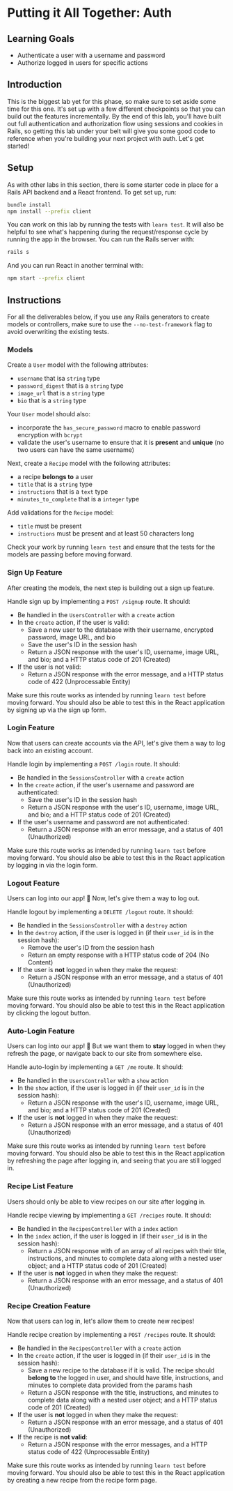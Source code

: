 # Putting it All Together: Auth

## Learning Goals

- Authenticate a user with a username and password
- Authorize logged in users for specific actions

## Introduction

This is the biggest lab yet for this phase, so make sure to set aside
some time for this one. It's set up with a few different checkpoints
so that you can build out the features incrementally. By the end of
this lab, you'll have built out full authentication and authorization
flow using sessions and cookies in Rails, so getting this lab under your
belt will give you some good code to reference when you're building
your next project with auth. Let's get started!

## Setup

As with other labs in this section, there is some starter code in place for a
Rails API backend and a React frontend. To get set up, run:

```sh
bundle install
npm install --prefix client
```

You can work on this lab by running the tests with `learn test`. It will also be
helpful to see what's happening during the request/response cycle by running the
app in the browser. You can run the Rails server with:

```sh
rails s
```

And you can run React in another terminal with:

```sh
npm start --prefix client
```

## Instructions

For all the deliverables below, if you use any Rails generators to create models
or controllers, make sure to use the `--no-test-framework` flag to avoid
overwriting the existing tests.

### Models

Create a `User` model with the following attributes:

- `username` that isa `string` type
- `password_digest` that is a `string` type
- `image_url` that is a `string` type
- `bio` that is a `string` type

Your `User` model should also:

- incorporate the `has_secure_password` macro to enable password encryption with `bcrypt`
- validate the user's username to ensure that it is **present** and **unique**
  (no two users can have the same username)

Next, create a `Recipe` model with the following attributes:

- a recipe **belongs to** a user
- `title` that is a `string` type
- `instructions` that is a `text` type
- `minutes_to_complete` that is a `integer` type

Add validations for the `Recipe` model:

- `title` must be present
- `instructions` must be present and at least 50 characters long

Check your work by running `learn test` and ensure that the tests for the models
are passing before moving forward.

<!-- TODO: add seed data and instructions on seeding -->

### Sign Up Feature

After creating the models, the next step is building out a sign up feature.

Handle sign up by implementing a `POST /signup` route. It should:

- Be handled in the `UsersController` with a `create` action
- In the `create` action, if the user is valid:
  - Save a new user to the database with their username, encrypted password, image URL, and bio
  - Save the user's ID in the session hash
  - Return a JSON response with the user's ID, username, image URL, and bio; and a HTTP status code of 201 (Created)
- If the user is not valid:
  - Return a JSON response with the error message, and a HTTP status code of 422 (Unprocessable Entity)

Make sure this route works as intended by running `learn test` before moving
forward. You should also be able to test this in the React application by
signing up via the sign up form.

### Login Feature

Now that users can create accounts via the API, let's give them a way to log
back into an existing account.

Handle login by implementing a `POST /login` route. It should:

- Be handled in the `SessionsController` with a `create` action
- In the `create` action, if the user's username and password are authenticated:
  - Save the user's ID in the session hash
  - Return a JSON response with the user's ID, username, image URL, and bio; and a HTTP status code of 201 (Created)
- If the user's username and password are not authenticated:
  - Return a JSON response with an error message, and a status of 401 (Unauthorized)

Make sure this route works as intended by running `learn test` before moving
forward. You should also be able to test this in the React application by
logging in via the login form.

### Logout Feature

Users can log into our app! 🎉 Now, let's give them a way to log out.

Handle logout by implementing a `DELETE /logout` route. It should:

- Be handled in the `SessionsController` with a `destroy` action
- In the `destroy` action, if the user is logged in (if their `user_id` is in the session hash):
  - Remove the user's ID from the session hash
  - Return an empty response with a HTTP status code of 204 (No Content)
- If the user is **not** logged in when they make the request:
  - Return a JSON response with an error message, and a status of 401 (Unauthorized)

Make sure this route works as intended by running `learn test` before moving
forward. You should also be able to test this in the React application by clicking the logout button.

### Auto-Login Feature

Users can log into our app! 🎉 But we want them to **stay** logged in when they
refresh the page, or navigate back to our site from somewhere else.

Handle auto-login by implementing a `GET /me` route. It should:

- Be handled in the `UsersController` with a `show` action
- In the `show` action, if the user is logged in (if their `user_id` is in the session hash):
  - Return a JSON response with the user's ID, username, image URL, and bio; and a HTTP status code of 201 (Created)
- If the user is **not** logged in when they make the request:
  - Return a JSON response with an error message, and a status of 401 (Unauthorized)

Make sure this route works as intended by running `learn test` before moving
forward. You should also be able to test this in the React application by
refreshing the page after logging in, and seeing that you are still logged in.

### Recipe List Feature

Users should only be able to view recipes on our site after logging in.

Handle recipe viewing by implementing a `GET /recipes` route. It should:

- Be handled in the `RecipesController` with a `index` action
- In the `index` action, if the user is logged in (if their `user_id` is in the session hash):
  - Return a JSON response with of an array of all recipes with their title,
    instructions, and minutes to complete data along with a nested user object;
    and a HTTP status code of 201 (Created)
- If the user is **not** logged in when they make the request:
  - Return a JSON response with an error message, and a status of 401 (Unauthorized)

### Recipe Creation Feature

Now that users can log in, let's allow them to create new recipes!

Handle recipe creation by implementing a `POST /recipes` route. It should:

- Be handled in the `RecipesController` with a `create` action
- In the `create` action, if the user is logged in (if their `user_id` is in the session hash):
  - Save a new recipe to the database if it is valid. The recipe should **belong
    to** the logged in user, and should have title, instructions, and minutes to
    complete data provided from the params hash
  - Return a JSON response with the title, instructions, and minutes to complete
    data along with a nested user object; and a HTTP status code of 201 (Created)
- If the user is **not** logged in when they make the request:
  - Return a JSON response with an error message, and a status of 401 (Unauthorized)
- If the recipe is **not valid**:
  - Return a JSON response with the error messages, and a HTTP status code of
    422 (Unprocessable Entity)

Make sure this route works as intended by running `learn test` before moving
forward. You should also be able to test this in the React application by
creating a new recipe from the recipe form page.
